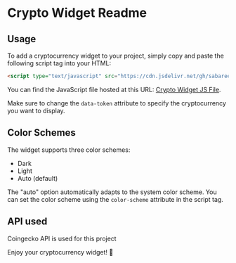 # Crypto Widget Readme

## Usage

To add a cryptocurrency widget to your project, simply copy and paste the following script tag into your HTML:

```html
<script type="text/javascript" src="https://cdn.jsdelivr.net/gh/sabareesh-s/crypto-widget/coinGeckoWidget.js" data-token="bitcoin" color-scheme="light"></script>
```

You can find the JavaScript file hosted at this URL: [Crypto Widget JS File](https://cdn.jsdelivr.net/gh/sabareesh-s/crypto-widget/coinGeckoWidget.js).

Make sure to change the `data-token` attribute to specify the cryptocurrency you want to display.

## Color Schemes

The widget supports three color schemes:

- Dark
- Light
- Auto (default)

The "auto" option automatically adapts to the system color scheme. You can set the color scheme using the `color-scheme` attribute in the script tag.

## API used

Coingecko API is used for this project

Enjoy your cryptocurrency widget! 🚀

